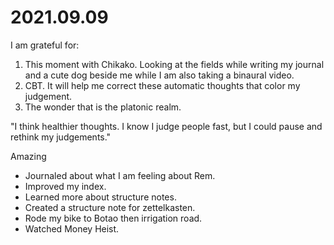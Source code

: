 # 2021.09.09

I am grateful for:

1. This moment with Chikako. Looking at the fields while writing my journal and a cute dog beside me while I am also taking a binaural video.
2. CBT. It will help me correct these automatic thoughts that color my judgement.
3. The wonder that is the platonic realm.

"I think healthier thoughts. I know I judge people fast, but I could pause and rethink my judgements."

Amazing

- Journaled about what I am feeling about Rem.
- Improved my index.
- Learned more about structure notes.
- Created a structure note for zettelkasten.
- Rode my bike to Botao then irrigation road.
- Watched Money Heist.

